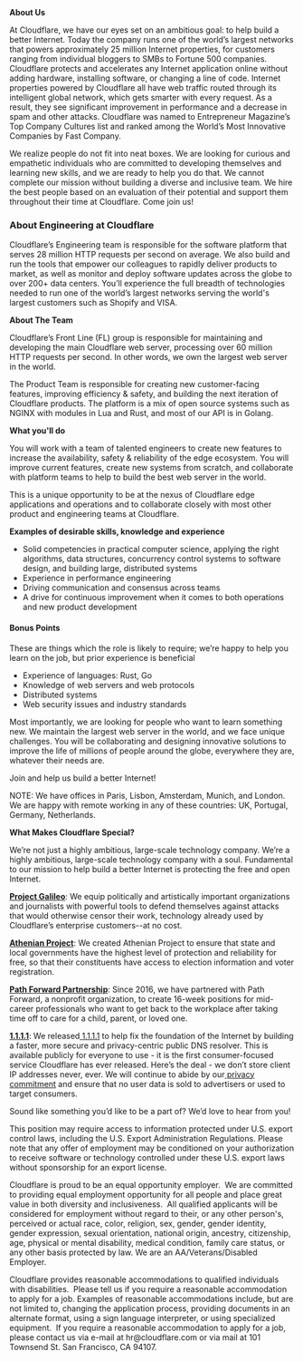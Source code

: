 <div class="content-intro">
	<div><strong>About Us</strong></div>
	<div>
		<p><span style="font-weight: 400;">At Cloudflare, we have our eyes set on an ambitious goal: to help build a better Internet. Today the company runs one of the world’s largest networks that powers approximately 25 million Internet properties, for customers ranging from individual bloggers to SMBs to Fortune 500 companies. Cloudflare protects and accelerates any Internet application online without adding hardware, installing software, or changing a line of code. Internet properties powered by Cloudflare all have web traffic routed through its intelligent global network, which gets smarter with every request. As a result, they see significant improvement in performance and a decrease in spam and other attacks. Cloudflare was named to Entrepreneur Magazine’s Top Company Cultures list and ranked among the World’s Most Innovative Companies by Fast Company.</span><span style="font-weight: 400;">&nbsp;</span></p>
		<p><span style="font-weight: 400;">We realize people do not fit into neat boxes. We are looking for curious and empathetic individuals who are committed to developing themselves and learning new skills, and we are ready to help you do that. We cannot complete our mission without building a diverse and inclusive team. We hire the best people based on an evaluation of their potential and support them throughout their time at Cloudflare. Come join us!&nbsp;</span></p>
	</div>
</div>
<h3><strong>About Engineering at Cloudflare</strong></h3>
<p><span style="font-weight: 400;">Cloudflare’s Engineering team is responsible for the software platform that serves 28 million HTTP requests per second on average. We also build and run the tools that empower our colleagues to rapidly deliver products to market, as well as monitor and deploy software updates across the globe to over 200+ data centers. You’ll experience the full breadth of technologies needed to run one of the world’s largest networks serving the world's largest customers such as Shopify and VISA.</span></p>
<p><strong>About The Team</strong></p>
<p><span style="font-weight: 400;">Cloudflare’s Front Line (FL) group is responsible for maintaining and developing the main Cloudflare web server, processing over 60 million HTTP requests per second. In other words, we own the largest web server in the world.</span></p>
<p><span style="font-weight: 400;">The Product Team is responsible for creating new customer-facing features, improving efficiency &amp; safety, and building the next iteration of Cloudflare products. The platform is a mix of open source systems such as NGINX with modules in Lua and Rust, and most of our API is in Golang.</span></p>
<p><strong>What you'll do</strong></p>
<p><span style="font-weight: 400;">You will work with a team of talented engineers to create new features to increase the availability, safety &amp; reliability of the edge ecosystem. You will improve current features, create new systems from scratch, and collaborate with platform teams to help to build the best web server in the world.&nbsp;</span></p>
<p><span style="font-weight: 400;">This is a unique opportunity to be at the nexus of Cloudflare edge applications and operations and to collaborate closely with most other product and engineering teams at Cloudflare.&nbsp;</span></p>
<p><strong>Examples of desirable skills, knowledge and experience</strong></p>
<ul>
	<li style="font-weight: 400;"><span style="font-weight: 400;">Solid competencies in practical computer science, applying the right algorithms, data structures, concurrency control systems to software design, and building large, distributed systems</span></li>
	<li style="font-weight: 400;"><span style="font-weight: 400;">Experience in performance engineering</span></li>
	<li style="font-weight: 400;"><span style="font-weight: 400;">Driving communication and consensus across teams</span></li>
	<li style="font-weight: 400;"><span style="font-weight: 400;">A drive for continuous improvement when it comes to both operations and new product development</span></li>
</ul>
<h4><strong>Bonus Points</strong></h4>
<p><span style="font-weight: 400;">These are things which the role is likely to require; we’re happy to help you learn on the job, but prior experience is beneficial</span></p>
<ul>
	<li style="font-weight: 400;"><span style="font-weight: 400;">Experience of languages: Rust, Go</span></li>
	<li style="font-weight: 400;"><span style="font-weight: 400;">Knowledge of web servers and web protocols</span></li>
	<li style="font-weight: 400;"><span style="font-weight: 400;">Distributed systems</span></li>
	<li style="font-weight: 400;"><span style="font-weight: 400;">Web security issues and industry standards</span></li>
</ul>
<p><span style="font-weight: 400;">Most importantly, we are looking for people who want to learn something new. We maintain the largest web server in the world, and we face unique challenges. You will be collaborating and designing innovative solutions to improve the life of millions of people around the globe, everywhere they are, whatever their needs are.</span></p>
<p><span style="font-weight: 400;">Join and help us build a better Internet!</span></p>
<p><span style="font-weight: 400;">NOTE: We have offices in Paris, Lisbon, Amsterdam, Munich, and London. We are happy with remote working in any of these countries: UK, Portugal, Germany, Netherlands.</span></p>
<div class="content-conclusion">
	<p><strong>What Makes Cloudflare Special?</strong></p>
	<p><span style="font-weight: 400;">We’re not just a highly ambitious, large-scale technology company. We’re a highly ambitious, large-scale technology company with a soul. Fundamental to our mission to help build a better Internet is protecting the free and open Internet.</span></p>
	<p><a href="https://blog.cloudflare.com/protecting-free-expression-online/"><strong>Project Galileo</strong></a><span style="font-weight: 400;">: We equip politically and artistically important organizations and journalists with powerful tools to defend themselves against attacks that would otherwise censor their work, technology already used by Cloudflare’s enterprise customers--at no cost.</span></p>
	<p><strong><a href="https://www.cloudflare.com/athenian/">Athenian Project</a></strong><span style="font-weight: 400;">: We created Athenian Project to ensure that state and local governments have the highest level of protection and reliability for free, so that their constituents have access to election information and voter registration.</span></p>
	<p><a href="https://blog.cloudflare.com/tag/path-forward/"><strong>Path Forward Partnership</strong></a><span style="font-weight: 400;">: Since 2016, we have partnered with Path Forward, a nonprofit organization, to create 16-week positions for mid-career professionals who want to get back to the workplace after taking time off to care for a child, parent, or loved one.</span></p>
	<p><a href="https://1.1.1.1/"><strong>1.1.1.1</strong></a><span style="font-weight: 400;">: We released</span><a href="https://1.1.1.1/"> <span style="font-weight: 400;">1.1.1.1</span></a><span style="font-weight: 400;"> to help fix the foundation of the Internet by building a faster, more secure and privacy-centric public DNS resolver. This is available publicly for everyone to use - it is the first consumer-focused service Cloudflare has ever released. Here’s the deal - we don’t store client IP addresses never, ever. We will continue to abide by our</span><a href="https://developers.cloudflare.com/1.1.1.1/privacy/public-dns-resolver"> privacy commitment</a><span style="font-weight: 400;"> and ensure that no user data is sold to advertisers or used to target consumers.</span></p>
	<p><span style="font-weight: 400;">Sound like something you’d like to be a part of? We’d love to hear from you!</span></p>
	<p><span style="font-weight: 400;">This position may require access to information protected under U.S. export control laws, including the U.S. Export Administration Regulations. Please note that any offer of employment may be conditioned on your authorization to receive software or technology controlled under these U.S. export laws without sponsorship for an export license.</span></p>
	<p><span style="font-weight: 400;">Cloudflare is proud to be an equal opportunity employer. &nbsp;We are committed to providing equal employment opportunity for all people and place great value in both diversity and inclusiveness. &nbsp;All qualified applicants will be considered for employment without regard to their, or any other person's, perceived or actual</span> <span style="font-weight: 400;">race, color, religion, sex, gender, gender identity, gender expression, sexual orientation, national origin, ancestry, citizenship, age, physical or mental disability, medical condition, family care status, or any other basis protected by law. </span><span style="font-weight: 400;">We are an AA/Veterans/Disabled Employer.</span></p>
	<p><span style="font-weight: 400;">Cloudflare provides reasonable accommodations to qualified individuals with disabilities. &nbsp;Please tell us if you require a reasonable accommodation to apply for a job. Examples of reasonable accommodations include, but are not limited to, changing the application process, providing documents in an alternate format, using a sign language interpreter, or using specialized equipment. &nbsp;If you require a reasonable accommodation to apply for a job, please contact us via e-mail at </span><span style="font-weight: 400;">hr@cloudflare.com</span><span style="font-weight: 400;"> or via mail at 101 Townsend St. San Francisco, CA 94107.</span></p>
</div>